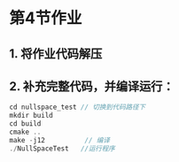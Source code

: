 # 第4节作业

## 1. 将作业代码解压

## 2. 补充完整代码，并编译运行：

 ```c++
cd nullspace_test // 切换到代码路径下
mkdir build
cd build
cmake ..
make -j12          // 编译
./NullSpaceTest   //运行程序
```
